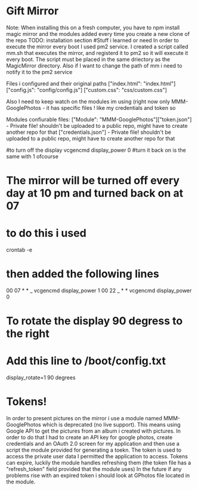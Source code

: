 # Gift Mirror

Note: When installing this on a fresh computer, you have to npm install magic mirror and the modules added every time you create a new clone of the repo
TODO: installation section
#Stuff i learned or need
In order to execute the mirror every boot I used pm2 service.
I created a script called mm.sh that executes the mirror, and registerd it to pm2 so it will execute it every boot.
The script must be placed in the same driectory as the MagicMirror directory.
Also if I want to change the path of mm i need to notify it to the pm2 service

Files i configured and their original paths
["index.html": "index.html"]["config.js": "config/config.js"]
["custom.css": "css/custom.css"]

Also I need to keep watch on the modules im using (right now only MMM-GooglePhotos - it has specific files ! like my credentials and token so

Modules confiurable files:
["Module": "MMM-GooglePhotos"]["token.json"] - Private file! shouldn't be uploaded to a public repo, might have to create another repo for that
["credentials.json"] - Private file! shouldn't be uploaded to a public repo, might have to create another repo for that

#to turn off the display
vcgencmd display_power 0
#turn it back on is the same with 1 ofcourse

# The mirror will be turned off every day at 10 pm and turned back on at 07

# to do this i used

crontab -e

# then added the following lines

00 07 \* \* _ vcgencmd display_power 1
00 22 _ \* \* vcgencmd display_power 0

# To rotate the display 90 degress to the right

# Add this line to /boot/config.txt

display_rotate=1 90 degrees

# Tokens!

In order to present pictures on the mirror i use a module named MMM-GooglePhotos which is deprecated (no live support).
This means using Google API to get the pictures from an album i created with pictures.
In order to do that I had to create an API key for google photos, create credentials and an OAuth 2.0 screen for my application
and then use a script the module provided for generating a toekn. The token is used to access the private user data I permitted the application to access.
Tokens can expire, luckily the module handles refreshing them (the token file has a "refresh_token" field provided that the module uses)
In the future if any problems rise with an expired token i should look at GPhotos file located in the module.

